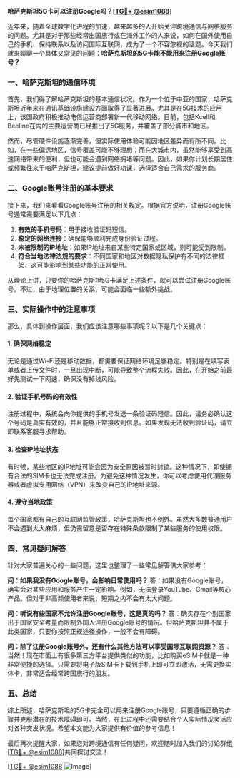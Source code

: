 **哈萨克斯坦5G卡可以注册Google吗？[[TG💪+ @esim1088](https://t.me/s/esim1088)]**

近年来，随着全球数字化进程的加速，越来越多的人开始关注跨境通信与网络服务的问题。尤其是对于那些经常出国旅行或在海外工作的人来说，如何在国外使用自己的手机、保持联系以及访问国际互联网，成为了一个不容忽视的话题。今天我们就来聊聊一个具体又常见的问题：**哈萨克斯坦的5G卡能不能用来注册Google账号？**

### 一、哈萨克斯坦的通信环境

首先，我们得了解哈萨克斯坦的基本通信状况。作为一个位于中亚的国家，哈萨克斯坦近年来在通讯基础设施建设方面取得了显著进展。尤其是在5G技术的应用上，该国政府积极推动电信运营商部署新一代移动网络。目前，包括Kcell和Beeline在内的主要运营商已经推出了5G服务，并覆盖了部分城市和地区。

然而，尽管硬件设施逐渐完善，但实际使用体验可能因地区差异而有所不同。比如，在一些偏远地区，信号覆盖可能不够理想；而在大城市内，虽然能够享受到高速网络带来的便利，但也可能会遇到网络拥堵等问题。因此，如果你计划长期居住或频繁往来于哈萨克斯坦，建议提前做好功课，选择适合自己需求的服务商。

### 二、Google账号注册的基本要求

接下来，我们来看看Google账号注册的相关规定。根据官方说明，注册Google账号通常需要满足以下几点：

1. **有效的手机号码**：用于接收验证码短信。
2. **稳定的网络连接**：确保能够顺利完成身份验证过程。
3. **未被限制的IP地址**：如果IP地址来自某些特定国家或区域，则可能受到限制。
4. **符合当地法律法规的要求**：不同国家和地区对数据隐私保护有不同的法律框架，这可能影响到某些功能的正常使用。

从理论上讲，只要你的哈萨克斯坦5G卡满足上述条件，就可以尝试注册Google账号。不过，由于地理位置的关系，可能会面临一些额外挑战。

### 三、实际操作中的注意事项

那么，具体到操作层面，我们应该注意哪些事项呢？以下是几个关键点：

#### 1. 确保网络稳定
无论是通过Wi-Fi还是移动数据，都需要保证网络环境足够稳定。特别是在填写表单或者上传文件时，一旦出现中断，可能导致整个流程失败。因此，在开始之前最好先测试一下网速，确保没有掉线风险。

#### 2. 验证手机号码的有效性
注册过程中，系统会向你提供的手机号发送一条验证码短信。因此，请务必确认这个号码是真实有效的，并且能够正常接收到信息。如果发现无法收到验证码，请立即联系客服寻求帮助。

#### 3. 检查IP地址状态
有时候，某些地区的IP地址可能会因为安全原因被暂时封锁。这种情况下，即使拥有合法的SIM卡也无法完成注册。为避免这种情况发生，你可以考虑使用代理服务器或者虚拟专用网络（VPN）来改变自己的IP地址来源。

#### 4. 遵守当地政策
每个国家都有自己的互联网监管政策，哈萨克斯坦也不例外。虽然大多数普通用户不会遇到太大麻烦，但仍需留意是否存在特殊条款限制了某些服务的使用权限。

### 四、常见疑问解答

针对大家普遍关心的一些问题，这里也整理了一些常见解答供大家参考：

**问：如果我没有Google账号，会影响日常使用吗？**
答：如果没有Google账号，确实会对某些应用和服务产生一定影响。例如，无法登录YouTube、Gmail等核心产品。但对于非高频使用者来说，短期之内不会有太大问题。

**问：听说有些国家不允许注册Google账号，这是真的吗？**
答：确实存在个别国家出于国家安全考量而限制外国人注册Google账号的情况。但哈萨克斯坦并不属于此类国家，只要你按照正规途径操作，一般不会有障碍。

**问：除了注册Google账号外，还有什么其他方法可以享受国际互联网资源？**
答：当然！现在市面上有很多第三方平台提供类似的功能，比如购买eSIM卡就是一种非常便捷的选择。只需要将电子版SIM卡下载到手机上即可立即激活，无需更换实体卡，非常适合经常跨国旅行的朋友。

### 五、总结

综上所述，哈萨克斯坦的5G卡完全可以用来注册Google账号，只要遵循正确的步骤并克服潜在的技术障碍即可。当然，在此过程中还需要结合个人实际情况灵活应对各种突发状况。希望本文能为大家提供有价值的参考信息！

最后再次提醒大家，如果您对跨境通信有任何疑问，欢迎随时加入我们的讨论群组[[TG💪+ @esim1088](https://t.me/s/esim1088)]共同探讨交流！

[[TG💪+ @esim1088](https://t.me/s/esim1088) ![Image](https://i.postimg.cc/4NQfJmqS/Snipaste-2025-05-13-00-14-12.png)]